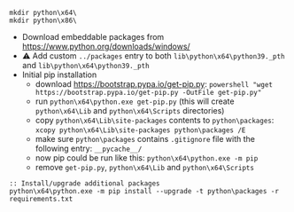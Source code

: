 ```batch
mkdir python\x64\
mkdir python\x86\
```
* Download embeddable packages from https://www.python.org/downloads/windows/
* :warning: Add custom `../packages` entry to both `lib\python\x64\python39._pth` and `lib\python\x64\python39._pth`
* Initial pip installation
    * download https://bootstrap.pypa.io/get-pip.py: `powershell "wget https://bootstrap.pypa.io/get-pip.py -OutFile get-pip.py"`
    * run `python\x64\python.exe get-pip.py` (this will create `python\x64\Lib` and `python\x64\Scripts` directories)
    * copy `python\x64\Lib\site-packages` contents to `python\packages`: `xcopy python\x64\Lib\site-packages python\packages /E`
    * make sure `python\packages` contains `.gitignore` file with the following entry: `__pycache__/`
    * now pip could be run like this: `python\x64\python.exe -m pip`
    * remove `get-pip.py`, `python\x64\Lib` and `python\x64\Scripts`

```batch
:: Install/upgrade additional packages
python\x64\python.exe -m pip install --upgrade -t python\packages -r requirements.txt
```
